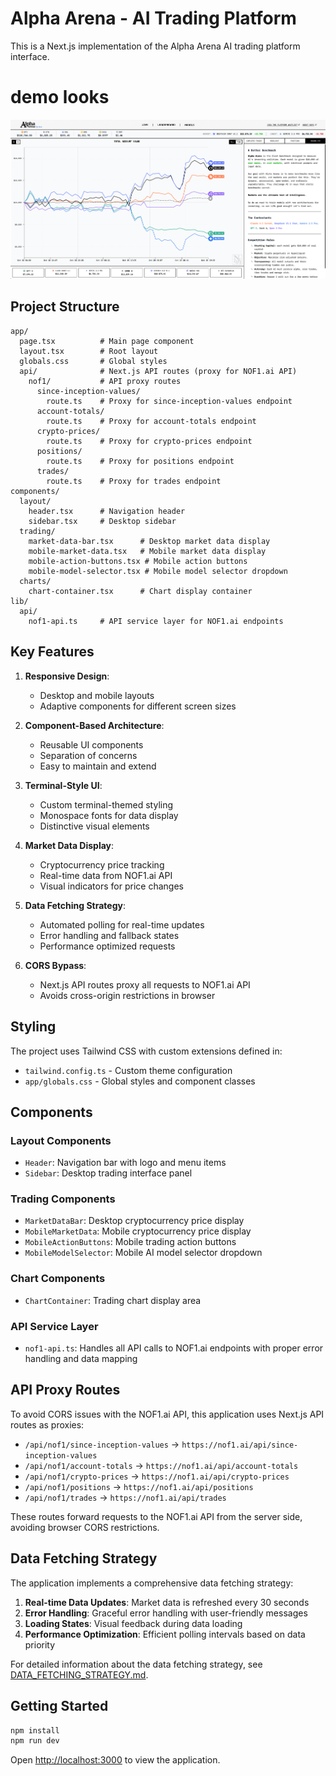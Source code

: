 # Alpha Arena - AI Trading Platform

This is a Next.js implementation of the Alpha Arena AI trading platform interface.

# demo looks
![Alpha Arena](screenshot.png)

## Project Structure

```
app/
  page.tsx          # Main page component
  layout.tsx        # Root layout
  globals.css       # Global styles
  api/              # Next.js API routes (proxy for NOF1.ai API)
    nof1/           # API proxy routes
      since-inception-values/
        route.ts    # Proxy for since-inception-values endpoint
      account-totals/
        route.ts    # Proxy for account-totals endpoint
      crypto-prices/
        route.ts    # Proxy for crypto-prices endpoint
      positions/
        route.ts    # Proxy for positions endpoint
      trades/
        route.ts    # Proxy for trades endpoint
components/
  layout/
    header.tsx      # Navigation header
    sidebar.tsx     # Desktop sidebar
  trading/
    market-data-bar.tsx      # Desktop market data display
    mobile-market-data.tsx   # Mobile market data display
    mobile-action-buttons.tsx # Mobile action buttons
    mobile-model-selector.tsx # Mobile model selector dropdown
  charts/
    chart-container.tsx      # Chart display container
lib/
  api/
    nof1-api.ts     # API service layer for NOF1.ai endpoints
```

## Key Features

1. **Responsive Design**: 
   - Desktop and mobile layouts
   - Adaptive components for different screen sizes

2. **Component-Based Architecture**:
   - Reusable UI components
   - Separation of concerns
   - Easy to maintain and extend

3. **Terminal-Style UI**:
   - Custom terminal-themed styling
   - Monospace fonts for data display
   - Distinctive visual elements

4. **Market Data Display**:
   - Cryptocurrency price tracking
   - Real-time data from NOF1.ai API
   - Visual indicators for price changes

5. **Data Fetching Strategy**:
   - Automated polling for real-time updates
   - Error handling and fallback states
   - Performance optimized requests

6. **CORS Bypass**:
   - Next.js API routes proxy all requests to NOF1.ai API
   - Avoids cross-origin restrictions in browser

## Styling

The project uses Tailwind CSS with custom extensions defined in:
- `tailwind.config.ts` - Custom theme configuration
- `app/globals.css` - Global styles and component classes

## Components

### Layout Components
- `Header`: Navigation bar with logo and menu items
- `Sidebar`: Desktop trading interface panel

### Trading Components
- `MarketDataBar`: Desktop cryptocurrency price display
- `MobileMarketData`: Mobile cryptocurrency price display
- `MobileActionButtons`: Mobile trading action buttons
- `MobileModelSelector`: Mobile AI model selector dropdown

### Chart Components
- `ChartContainer`: Trading chart display area

### API Service Layer
- `nof1-api.ts`: Handles all API calls to NOF1.ai endpoints with proper error handling and data mapping

## API Proxy Routes

To avoid CORS issues with the NOF1.ai API, this application uses Next.js API routes as proxies:

- `/api/nof1/since-inception-values` → `https://nof1.ai/api/since-inception-values`
- `/api/nof1/account-totals` → `https://nof1.ai/api/account-totals`
- `/api/nof1/crypto-prices` → `https://nof1.ai/api/crypto-prices`
- `/api/nof1/positions` → `https://nof1.ai/api/positions`
- `/api/nof1/trades` → `https://nof1.ai/api/trades`

These routes forward requests to the NOF1.ai API from the server side, avoiding browser CORS restrictions.

## Data Fetching Strategy

The application implements a comprehensive data fetching strategy:

1. **Real-time Data Updates**: Market data is refreshed every 30 seconds
2. **Error Handling**: Graceful error handling with user-friendly messages
3. **Loading States**: Visual feedback during data loading
4. **Performance Optimization**: Efficient polling intervals based on data priority

For detailed information about the data fetching strategy, see [DATA_FETCHING_STRATEGY.md](DATA_FETCHING_STRATEGY.md).

## Getting Started

```bash
npm install
npm run dev
```

Open [http://localhost:3000](http://localhost:3000) to view the application.